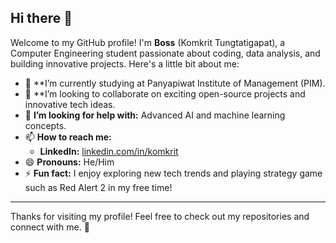 ## Hi there 👋

Welcome to my GitHub profile! I'm **Boss** (Komkrit Tungtatigapat), a Computer Engineering student passionate about coding, data analysis, and building innovative projects. Here's a little bit about me:

- 🌱 **I’m currently studying at Panyapiwat Institute of Management (PIM).
- 👯 **I’m looking to collaborate on exciting open-source projects and innovative tech ideas.
- 🤔 **I’m looking for help with:** Advanced AI and machine learning concepts.
- 📫 **How to reach me:**  
  - **LinkedIn:** [linkedin.com/in/komkrit](https://linkedin.com/in/komkrit)
- 😄 **Pronouns:** He/Him
- ⚡ **Fun fact:** I enjoy exploring new tech trends and playing strategy game such as Red Alert 2 in my free time!

---

Thanks for visiting my profile! Feel free to check out my repositories and connect with me. 🚀

